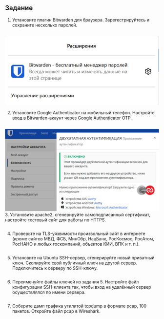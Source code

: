 ## Задание

1. Установите плагин Bitwarden для браузера. Зарегестрируйтесь и сохраните несколько паролей.
```

```
![bitward](https://github.com/MaximovAA/devops_netology_term/blob/main/bitward.jpg "Пример диаграммы с условной маршрутизацией")

2. Установите Google Authenticator на мобильный телефон. Настройте вход в Bitwarden-акаунт через Google Authenticator OTP.
```

```
![2fa](https://github.com/MaximovAA/devops_netology_term/blob/main/2fa.jpg "Пример диаграммы с условной маршрутизацией")
3. Установите apache2, сгенерируйте самоподписанный сертификат, настройте тестовый сайт для работы по HTTPS.
```

```

4. Проверьте на TLS-уязвимости произвольный сайт в интернете (кроме сайтов МВД, ФСБ, МинОбр, НацБанк, РосКосмос, РосАтом, РосНАНО и любых госкомпаний, объектов КИИ, ВПК и т. п.).
```

```

5. Установите на Ubuntu SSH-сервер, сгенерируйте новый приватный ключ. Скопируйте свой публичный ключ на другой сервер. Подключитесь к серверу по SSH-ключу.
```

```
 
6. Переименуйте файлы ключей из задания 5. Настройте файл конфигурации SSH-клиента так, чтобы вход на удалённый сервер осуществлялся по имени сервера.
```

```

7. Соберите дамп трафика утилитой tcpdump в формате pcap, 100 пакетов. Откройте файл pcap в Wireshark.
```

```
